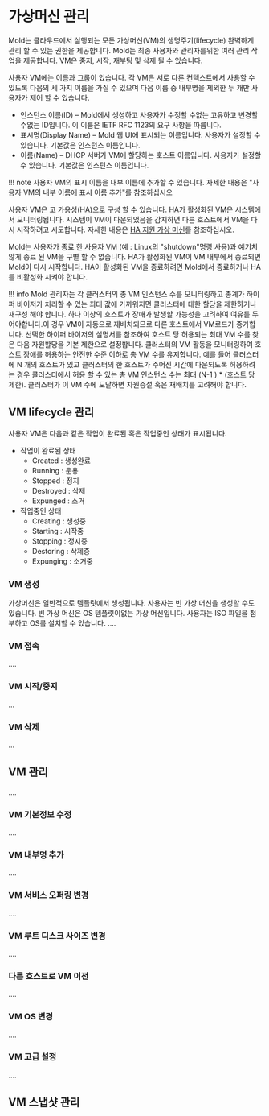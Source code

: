 # 가상머신 관리
Mold는 클라우드에서 실행되는 모든 가상머신(VM)의 생명주기(lifecycle) 완벽하게 관리 할 수 있는 권한을 제공합니다. Mold는 최종 사용자와 관리자를위한 여러 관리 작업을 제공합니다. VM은 중지, 시작, 재부팅 및 삭제 될 수 있습니다.

사용자 VM에는 이름과 그룹이 있습니다. 각 VM은 서로 다른 컨텍스트에서 사용할 수 있도록 다음의 세 가지 이름을 가질 수 있으며 다음 이름 중 내부명을 제외한 두 개만 사용자가 제어 할 수 있습니다.

- 인스턴스 이름(ID) – Mold에서 생성하고 사용자가 수정할 수없는 고유하고 변경할 수없는 ID입니다. 이 이름은 IETF RFC 1123의 요구 사항을 따릅니다.
- 표시명(Display Name) – Mold 웹 UI에 표시되는 이름입니다. 사용자가 설정할 수 있습니다. 기본값은 인스턴스 이름입니다.
- 이름(Name) – DHCP 서버가 VM에 할당하는 호스트 이름입니다. 사용자가 설정할 수 있습니다. 기본값은 인스턴스 이름입니다.

!!! note
    사용자 VM의 표시 이름을 내부 이름에 추가할 수 있습니다. 자세한 내용은 "사용자 VM의 내부 이름에 표시 이름 추가"를 참조하십시오

사용자 VM은 고 가용성(HA)으로 구성 할 수 있습니다. HA가 활성화된 VM은 시스템에서 모니터링됩니다. 시스템이 VM이 다운되었음을 감지하면 다른 호스트에서 VM을 다시 시작하려고 시도합니다. 자세한 내용은 [HA 지원 가상 머신](ha-mngt-guide.md)를  참조하십시오.

Mold는 사용자가 종료 한 사용자 VM (예 : Linux의 "shutdown"명령 사용)과 예기치 않게 종료 된 VM을 구별 할 수 없습니다. HA가 활성화된 VM이 VM 내부에서 종료되면 Mold이 다시 시작합니다. HA이 활성화된 VM을 종료하려면 Mold에서 종료하거나 HA를 비활성화 시켜야 합니다.

!!! info
    Mold 관리자는 각 클러스터의 총 VM 인스턴스 수를 모니터링하고 총계가 하이퍼 바이저가 처리할 수 있는 최대 값에 가까워지면 클러스터에 대한 할당을 제한하거나 재구성 해야 합니다. 하나 이상의 호스트가 장애가 발생할 가능성을 고려하여 여유를 두어야합니다.이 경우 VM이 자동으로 재배치되므로 다른 호스트에서 VM로드가 증가합니다. 선택한 하이퍼 바이저의 설명서를 참조하여 호스트 당 허용되는 최대 VM 수를 찾은 다음 자원할당을 기본 제한으로 설정합니다. 클러스터의 VM 활동을 모니터링하여 호스트 장애를 허용하는 안전한 수준 이하로 총 VM 수를 유지합니다. 예를 들어 클러스터에 N 개의 호스트가 있고 클러스터의 한 호스트가 주어진 시간에 다운되도록 허용하려는 경우 클러스터에서 허용 할 수 있는 총 VM 인스턴스 수는 최대 (N-1 ) * (호스트 당 제한). 클러스터가 이 VM 수에 도달하면 자원증설 혹은 재배치를 고려해야 합니다.

## VM lifecycle 관리
사용자 VM은 다음과 같은 작업이 완료된 혹은 작업중인 상태가 표시됩니다. 

- 작업이 완료된 상태
    - Created : 생성완료
    - Running : 운용
    - Stopped : 정지
    - Destroyed : 삭제
    - Expunged : 소거
- 작업중인 상태
    - Creating : 생성중
    - Starting : 시작중
    - Stopping : 정지중
    - Destoring : 삭제중
    - Expunging : 소거중

### VM 생성
가상머신은 일반적으로 템플릿에서 생성됩니다. 사용자는 빈 가상 머신을 생성할 수도 있습니다. 빈 가상 머신은 OS 템플릿이없는 가상 머신입니다. 사용자는 ISO 파일을 첨부하고 OS를 설치할 수 있습니다.
....
### VM 접속
....
### VM 시작/중지
...
### VM 삭제
...
## VM 관리
....
### VM 기본정보 수정
....
### VM 내부명 추가
....
### VM 서비스 오퍼링 변경
....
### VM 루트 디스크 사이즈 변경
....
### 다른 호스트로 VM 이전
....
### VM OS 변경
....
### VM 고급 설정
....
## VM 스냅샷 관리







